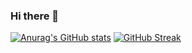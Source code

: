 ### Hi there 👋


[![Anurag's GitHub stats](https://github-readme-stats.vercel.app/api?username=danijel374)](https://github.com/anuraghazra/github-readme-stats)
[![GitHub Streak](https://github-readme-streak-stats.herokuapp.com/?user=danijel374)](https://git.io/streak-stats)


<!--
**danijel374/danijel374** is a ✨ _special_ ✨ repository because its `README.md` (this file) appears on your GitHub profile.

Here are some ideas to get you started:

- 🔭 I’m currently working on ...
- 🌱 I’m currently learning ...
- 👯 I’m looking to collaborate on ...
- 🤔 I’m looking for help with ...
- 💬 Ask me about ...
- 📫 How to reach me: ...
- 😄 Pronouns: ...
- ⚡ Fun fact: ...
-->
